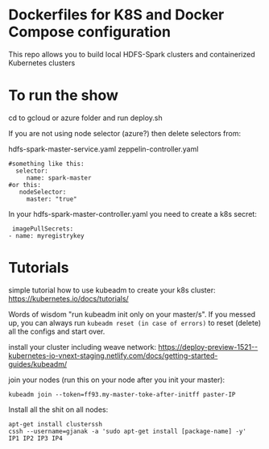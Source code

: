 # Dockerfiles for K8S and Docker Compose configuration

This repo allows you to build local HDFS-Spark clusters and containerized Kubernetes clusters

# To run the show

cd to gcloud or azure folder and run deploy.sh

If you are not using node selector (azure?) then delete selectors from:

 hdfs-spark-master-service.yaml
 zeppelin-controller.yaml
 
 ```
 #something like this:
   selector:
      name: spark-master
 #or this:
    nodeSelector:
      master: "true"
```

In your hdfs-spark-master-controller.yaml you need to create a k8s secret:

```
 imagePullSecrets:
- name: myregistrykey
```

# Tutorials

simple tutorial how to use kubeadm to create your k8s cluster:
https://kubernetes.io/docs/tutorials/

Words of wisdom "run kubeadm init only on your master/s". If you messed up, you can always run ```kubeadm reset (in case of errors)``` to reset (delete) all the configs and start over.

install your cluster including weave network:
https://deploy-preview-1521--kubernetes-io-vnext-staging.netlify.com/docs/getting-started-guides/kubeadm/

join your nodes (run this on your node after you init your master):
```
kubeadm join --token=ff93.my-master-toke-after-initff paster-IP
```

Install all the shit on all nodes:
```
apt-get install clusterssh
cssh --username=gjanak -a 'sudo apt-get install [package-name] -y'  IP1 IP2 IP3 IP4
```
